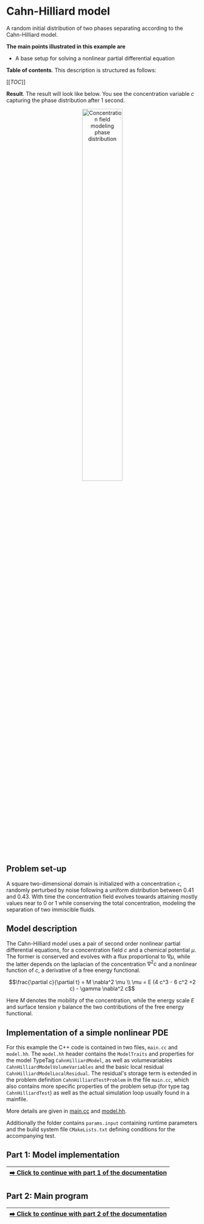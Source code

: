 <!-- Important: This file has been automatically generated by generate_example_docs.py. Do not edit this file directly! -->

# Cahn-Hilliard model

A random initial distribution of two phases separating according to the Cahn-Hilliard model.

__The main points illustrated in this example are__
* A base setup for solving a nonlinear partial differential equation

__Table of contents__. This description is structured as follows:

[[_TOC_]]

__Result__. The result will look like below.
You see the concentration variable $c$ capturing the phase distribution after 1 second.

<figure>
    <center>
        <img src="img/results_phase_distribution.png" alt="Concentration field modeling phase distribution" width="50%"/>
    </center>
</figure>

## Problem set-up

A square two-dimensional domain is initialized with a concentration `c`, randomly perturbed by
noise following a uniform distribution between 0.41 and 0.43. 
With time the concentration field evolves towards attaining mostly values near to 0 or 1 while
conserving the total concentration, modeling the separation of two immiscible fluids.

## Model description

The Cahn-Hilliard model uses a pair of second order nonlinear partial differential equations,
for a concentration field $c$ and a chemical potential $\mu$. The former is conserved and
evolves with a flux proportional to $\nabla \mu$, while the latter depends on the laplacian of
the concentration $\nabla^2 c$ and a nonlinear function of $c$, a derivative of a free energy
functional.

```math
\frac{\partial c}{\partial t} = M \nabla^2 \mu \\
\mu = E (4 c^3 - 6 c^2 +2 c) - \gamma \nabla^2 c
```

Here $M$ denotes the mobility of the concentration, while the energy scale $E$ and surface tension
$\gamma$ balance the two contributions of the free energy functional.

## Implementation of a simple nonlinear PDE

For this example the C++ code is contained in two files, `main.cc` and `model.hh`.
The `model.hh` header contains the `ModelTraits` and properties for the model TypeTag
`CahnHilliardModel`, as well as volumevariables `CahnHilliardModelVolumeVariables`
and the basic local residual `CahnHilliardModelLocalResidual`.
The residual's storage term is extended in the problem definition `CahnHilliardTestProblem`
in the file `main.cc`, which also contains more specific properties of the problem setup (for
type tag `CahnHilliardTest`) as well as the actual simulation loop usually found in a mainfile.

More details are given in [main.cc](doc/mainfile.md) and [model.hh](doc/modelheader.md).

Additionally the folder contains `params.input` containing runtime parameters and the build
system file `CMakeLists.txt` defining conditions for the accompanying test.

## Part 1: Model implementation

| [:arrow_right: Click to continue with part 1 of the documentation](doc/modelheader.md) |
|---:|


## Part 2: Main program

| [:arrow_right: Click to continue with part 2 of the documentation](doc/mainfile.md) |
|---:|
